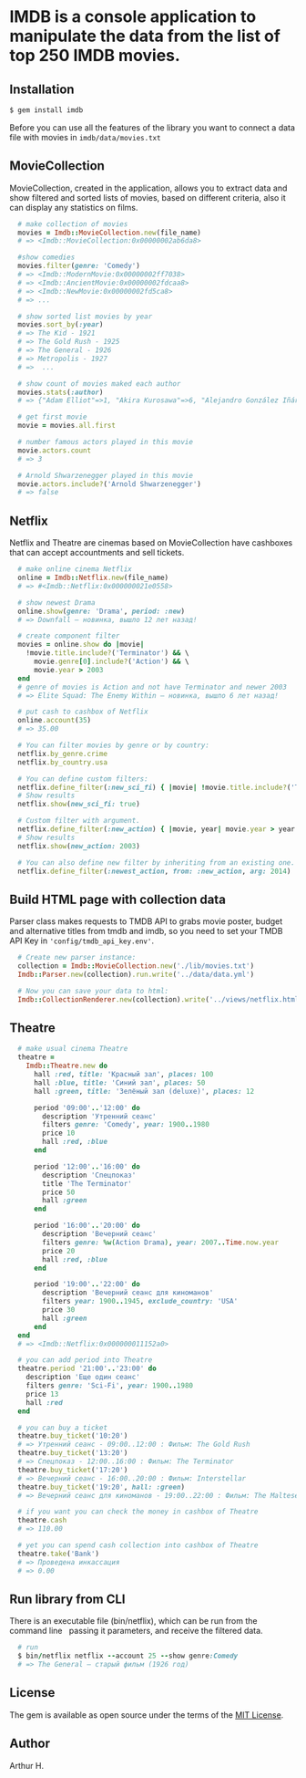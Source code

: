 IMDB is a console application to manipulate the data from the list of top 250 IMDB movies.
==========

Installation
-------------------
```ruby
$ gem install imdb
```

Before you can use all the features of the library you want to connect a data file with movies in ```imdb/data/movies.txt```

MovieCollection
------------------
MovieCollection, created in the application, allows you to extract data and show filtered and sorted lists of movies, based on different criteria, also it can display any statistics on films.

```ruby
  # make collection of movies
  movies = Imdb::MovieCollection.new(file_name)
  # => <Imdb::MovieCollection:0x00000002ab6da8>

  #show comedies
  movies.filter(genre: 'Comedy')
  # => <Imdb::ModernMovie:0x00000002ff7038>
  # => <Imdb::AncientMovie:0x00000002fdcaa8>
  # => <Imdb::NewMovie:0x00000002fd5ca8>
  # => ...

  # show sorted list movies by year
  movies.sort_by(:year)
  # => The Kid - 1921
  # => The Gold Rush - 1925
  # => The General - 1926
  # => Metropolis - 1927
  # =>  ...

  # show count of movies maked each author
  movies.stats(:author)
  # => {"Adam Elliot"=>1, "Akira Kurosawa"=>6, "Alejandro González Iñárritu"=>1, ... }

  # get first movie
  movie = movies.all.first

  # number famous actors played in this movie
  movie.actors.count
  # => 3

  # Arnold Shwarzenegger played in this movie
  movie.actors.include?('Arnold Shwarzenegger')
  # => false
```


Netflix
----------------
Netflix and Theatre are cinemas based on MovieCollection have cashboxes that can accept accountments and sell tickets.

```ruby
  # make online cinema Netflix
  online = Imdb::Netflix.new(file_name)
  # => #<Imdb::Netflix:0x000000021e0558>

  # show newest Drama
  online.show(genre: 'Drama', period: :new)
  # => Downfall — новинка, вышло 12 лет назад!

  # create component filter
  movies = online.show do |movie|
    !movie.title.include?('Terminator') && \
      movie.genre[0].include?('Action') && \
      movie.year > 2003
  end
  # genre of movies is Action and not have Terminator and newer 2003
  # => Elite Squad: The Enemy Within — новинка, вышло 6 лет назад!

  # put cash to cashbox of Netflix
  online.account(35)
  # => 35.00

  # You can filter movies by genre or by country:
  netflix.by_genre.crime
  netflix.by_country.usa

  # You can define custom filters:
  netflix.define_filter(:new_sci_fi) { |movie| !movie.title.include?('Terminator') && movie.genre.include?('Action') && movie.year > 2003 }
  # Show results
  netflix.show(new_sci_fi: true)

  # Custom filter with argument.
  netflix.define_filter(:new_action) { |movie, year| movie.year > year && movie.genre.include?('Action') }
  # Show results
  netflix.show(new_action: 2003)

  # You can also define new filter by inheriting from an existing one.
  netflix.define_filter(:newest_action, from: :new_action, arg: 2014)
```

Build HTML page with collection data
--------------------
  Parser class makes requests to TMDB API to grabs movie poster, budget and alternative titles from tmdb and imdb, so you need to set your TMDB API Key in ```'config/tmdb_api_key.env'```.

```ruby
  # Create new parser instance:
  collection = Imdb::MovieCollection.new('./lib/movies.txt')
  Imdb::Parser.new(collection).run.write('../data/data.yml')

  # Now you can save your data to html:
  Imdb::CollectionRenderer.new(collection).write('../views/netflix.html')
```

Theatre
-------------------

```ruby
  # make usual cinema Theatre
  theatre =
    Imdb::Theatre.new do
      hall :red, title: 'Красный зал', places: 100
      hall :blue, title: 'Синий зал', places: 50
      hall :green, title: 'Зелёный зал (deluxe)', places: 12

      period '09:00'..'12:00' do
        description 'Утренний сеанс'
        filters genre: 'Comedy', year: 1900..1980
        price 10
        hall :red, :blue
      end

      period '12:00'..'16:00' do
        description 'Спецпоказ'
        title 'The Terminator'
        price 50
        hall :green
      end

      period '16:00'..'20:00' do
        description 'Вечерний сеанс'
        filters genre: %w(Action Drama), year: 2007..Time.now.year
        price 20
        hall :red, :blue
      end

      period '19:00'..'22:00' do
        description 'Вечерний сеанс для киноманов'
        filters year: 1900..1945, exclude_country: 'USA'
        price 30
        hall :green
      end
  end
  # => <Imdb::Netflix:0x000000011152a0>

  # you can add period into Theatre
  theatre.period '21:00'..'23:00' do
    description 'Еще один сеанс'
    filters genre: 'Sci-Fi', year: 1900..1980
    price 13
    hall :red
  end

  # you can buy a ticket
  theatre.buy_ticket('10:20')
  # => Утренний сеанс - 09:00..12:00 : Фильм: The Gold Rush
  theatre.buy_ticket('13:20')
  # => Спецпоказ - 12:00..16:00 : Фильм: The Terminator
  theatre.buy_ticket('17:20')
  # => Вечерний сеанс - 16:00..20:00 : Фильм: Interstellar
  theatre.buy_ticket('19:20', hall: :green)
  # => Вечерний сеанс для киноманов - 19:00..22:00 : Фильм: The Maltese Falcon

  # if you want you can check the money in cashbox of Theatre
  theatre.cash
  # => 110.00

  # yet you can spend cash collection into cashbox of Theatre
  theatre.take('Bank')
  # => Проведена инкассация
  # => 0.00
```

Run library from CLI
----------------
  There is an executable file (bin/netflix), which can be run from the command line
  passing it parameters, and receive the filtered data.

```ruby
  # run
  $ bin/netflix netflix --account 25 --show genre:Comedy
  # => The General — старый фильм (1926 год)
```

License
---------------
The gem is available as open source under the terms of the [MIT License](https://opensource.org/licenses/MIT).

Author
--------------
Arthur H.
